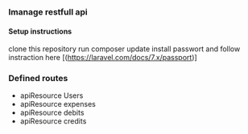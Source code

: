 ### Imanage restfull api

#### Setup instructions

clone this repository
run composer update
install passwort and follow instraction here [(https://laravel.com/docs/7.x/passport)]

### Defined routes
- apiResource  Users
- apiResource    expenses
- apiResource    debits
- apiResource    credits

